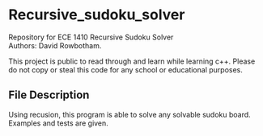 # Recursive_sudoku_solver

Repository for ECE 1410 Recursive Sudoku Solver<br />
Authors: David Rowbotham.

This project is public to read through and learn while learning c++. Please do not copy or steal this code for any school or educational purposes.

## File Description
Using recusion, this program is able to solve any solvable sudoku board. Examples and tests are given.